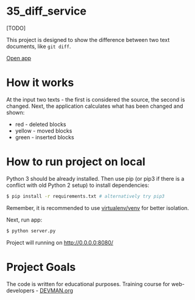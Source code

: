 # 35_diff_service

[TODO]

This project is designed to show the difference between two text documents, like `git diff`.

[Open app](https://floating-earth-32904.herokuapp.com)

# How it works

At the input two texts - the first is considered the source, the second is changed. Next, the application calculates what has been changed and shown:

* red - deleted blocks
* yellow - moved blocks
* green - inserted blocks

# How to run project on local

Python 3 should be already installed. Then use pip (or pip3 if there is a conflict with old Python 2 setup) to install dependencies:

```bash
$ pip install -r requirements.txt # alternatively try pip3
```
Remember, it is recommended to use [virtualenv/venv](https://devman.org/encyclopedia/pip/pip_virtualenv/) for better isolation.

Next, run app:

```bash
$ python server.py
```

Project will running on http://0.0.0.0:8080/

# Project Goals

The code is written for educational purposes. Training course for web-developers - [DEVMAN.org](https://devman.org)
